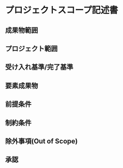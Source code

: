 <!--
ProjectScopeStatement.md
Provides the template for project charter written in markdown.

Copyright (c) 2019 yasuaki-miyoshi

Released under the MIT license.
see http://opensource.org/licenses/mit-license.php
-->

# プロジェクトスコープ記述書

## 成果物範囲

## プロジェクト範囲

## 受け入れ基準/完了基準

## 要素成果物

## 前提条件

## 制約条件

## 除外事項(Out of Scope)

## 承認
